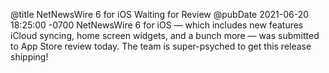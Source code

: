 @title NetNewsWire 6 for iOS Waiting for Review
@pubDate 2021-06-20 18:25:00 -0700
NetNewsWire 6 for iOS — which includes new features iCloud syncing, home screen widgets, and a bunch more — was submitted to App Store review today. The team is super-psyched to get this release shipping!